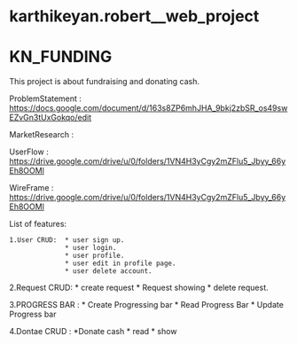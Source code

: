 # karthikeyan.robert__web_project
# KN_FUNDING
 This project is about fundraising and donating cash.

 ProblemStatement : https://docs.google.com/document/d/163s8ZP6mhJHA_9bkj2zbSR_os49swEZvGn3tUxGokqo/edit

 MarketResearch :

 UserFlow : https://drive.google.com/drive/u/0/folders/1VN4H3yCgy2mZFlu5_Jbyy_66yEh8OOMl

 WireFrame : https://drive.google.com/drive/u/0/folders/1VN4H3yCgy2mZFlu5_Jbyy_66yEh8OOMl

 List of features:
 
    1.User CRUD:  * user sign up.
                  * user login. 
                  * user profile.     
                  * user edit in profile page. 
                  * user delete account.

   2.Request CRUD:   * create request 
                     * Request showing 
                     * delete request.

   3.PROGRESS BAR :	* Create Progressing bar
                     * Read Progress Bar
                     * Update Progress bar
      
   4.Dontae CRUD :	*Donate cash
                     * read 
                     * show                 